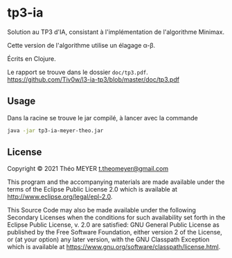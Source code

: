 # tp3-ia

Solution au TP3 d'IA, consistant à l'implémentation de l'algorithme Minimax.

Cette version de l'algorithme utilise un élagage α-β.

Écrits en Clojure.

Le rapport se trouve dans le dossier `doc/tp3.pdf`.
https://github.com/Tiv0w/l3-ia-tp3/blob/master/doc/tp3.pdf

## Usage

Dans la racine se trouve le jar compilé, à lancer avec la commande
```sh
java -jar tp3-ia-meyer-theo.jar
```

## License

Copyright © 2021 Théo MEYER <t.theomeyer@gmail.com>

This program and the accompanying materials are made available under the
terms of the Eclipse Public License 2.0 which is available at
http://www.eclipse.org/legal/epl-2.0.

This Source Code may also be made available under the following Secondary
Licenses when the conditions for such availability set forth in the Eclipse
Public License, v. 2.0 are satisfied: GNU General Public License as published by
the Free Software Foundation, either version 2 of the License, or (at your
option) any later version, with the GNU Classpath Exception which is available
at https://www.gnu.org/software/classpath/license.html.
